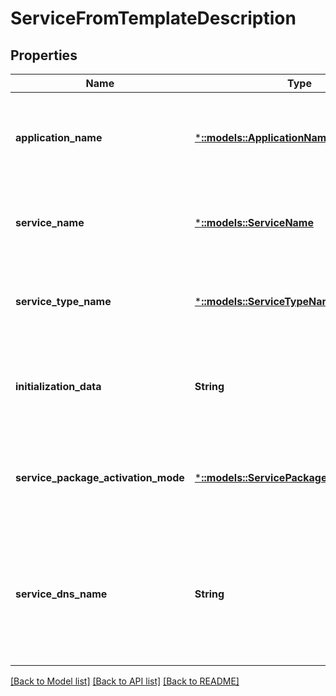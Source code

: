 # ServiceFromTemplateDescription

## Properties
Name | Type | Description | Notes
------------ | ------------- | ------------- | -------------
**application_name** | [***::models::ApplicationName**](ApplicationName.md) | The name of the application, including the &#39;fabric:&#39; URI scheme. | [default to null]
**service_name** | [***::models::ServiceName**](ServiceName.md) | The full name of the service with &#39;fabric:&#39; URI scheme. | [default to null]
**service_type_name** | [***::models::ServiceTypeName**](ServiceTypeName.md) | Name of the service type as specified in the service manifest. | [default to null]
**initialization_data** | **String** | The initialization data for the newly created service instance. | [optional] [default to null]
**service_package_activation_mode** | [***::models::ServicePackageActivationMode**](ServicePackageActivationMode.md) | The activation mode of service package to be used for a service. | [optional] [default to null]
**service_dns_name** | **String** | The DNS name of the service. It requires the DNS system service to be enabled in Service Fabric cluster. | [optional] [default to null]

[[Back to Model list]](../README.md#documentation-for-models) [[Back to API list]](../README.md#documentation-for-api-endpoints) [[Back to README]](../README.md)



